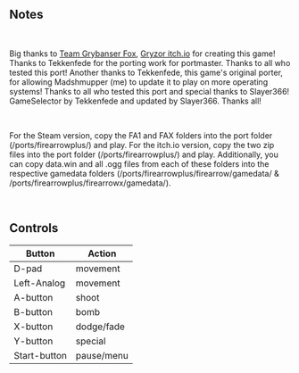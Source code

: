 ## Notes
<br/>

Big thanks to [Team Grybanser Fox](https://store.steampowered.com/app/509780/Fire_Arrow_Plus/), [Gryzor itch.io](https://gryzor.itch.io/fire-arrow-plus) for creating this game!
Thanks to Tekkenfede for the porting work for portmaster.
Thanks to all who tested this port! 
Another thanks to Tekkenfede, this game's original porter, for allowing Madshmupper (me) to update it to play on more operating systems!
Thanks to all who tested this port and special thanks to Slayer366!
GameSelector by Tekkenfede and updated by Slayer366.
Thanks all!

<br/>

For the Steam version, copy the FA1 and FAX folders into the port folder (/ports/firearrowplus/) and play.
For the itch.io version, copy the two zip files into the port folder (/ports/firearrowplus/) and play.
Additionally, you can copy data.win and all .ogg files from each of these folders into the respective gamedata folders (/ports/firearrowplus/firearrow/gamedata/ & /ports/firearrowplus/firearrowx/gamedata/).

<br/>

## Controls

| Button | Action |
|--|--| 
|D-pad|movement|
|Left-Analog |movement|
|A-button|shoot|
|B-button|bomb|
|X-button|dodge/fade|
|Y-button|special|
|Start-button|pause/menu|
